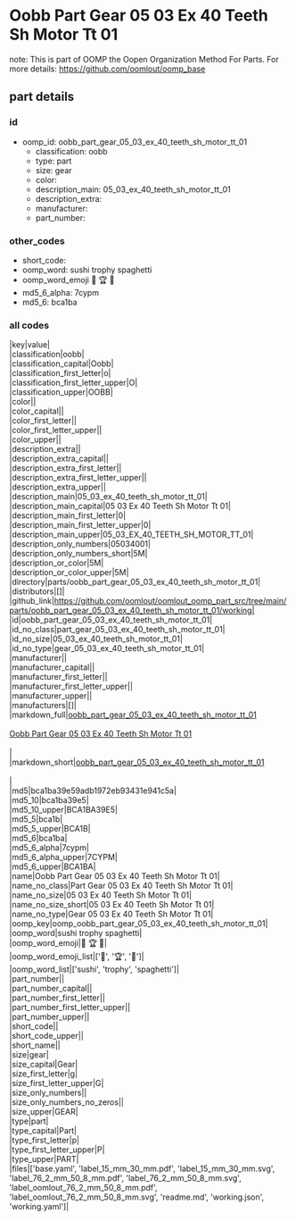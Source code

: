 # Oobb Part Gear 05 03 Ex 40 Teeth Sh Motor Tt 01  

note: This is part of OOMP the Oopen Organization Method For Parts. For more details: https://github.com/oomlout/oomp_base

##  part details





### id
* oomp_id: oobb_part_gear_05_03_ex_40_teeth_sh_motor_tt_01
  * classification: oobb
  * type: part
  * size: gear
  * color: 
  * description_main: 05_03_ex_40_teeth_sh_motor_tt_01
  * description_extra: 
  * manufacturer: 
  * part_number: 

### other_codes
* short_code: 
* oomp_word: sushi trophy spaghetti
* oomp_word_emoji :sushi: :trophy: :spaghetti:
* md5_6_alpha: 7cypm
* md5_6: bca1ba

### all codes 
|key|value|  
|classification|oobb|  
|classification_capital|Oobb|  
|classification_first_letter|o|  
|classification_first_letter_upper|O|  
|classification_upper|OOBB|  
|color||  
|color_capital||  
|color_first_letter||  
|color_first_letter_upper||  
|color_upper||  
|description_extra||  
|description_extra_capital||  
|description_extra_first_letter||  
|description_extra_first_letter_upper||  
|description_extra_upper||  
|description_main|05_03_ex_40_teeth_sh_motor_tt_01|  
|description_main_capital|05 03 Ex 40 Teeth Sh Motor Tt 01|  
|description_main_first_letter|0|  
|description_main_first_letter_upper|0|  
|description_main_upper|05_03_EX_40_TEETH_SH_MOTOR_TT_01|  
|description_only_numbers|05034001|  
|description_only_numbers_short|5M|  
|description_or_color|5M|  
|description_or_color_upper|5M|  
|directory|parts/oobb_part_gear_05_03_ex_40_teeth_sh_motor_tt_01|  
|distributors|[]|  
|github_link|https://github.com/oomlout/oomlout_oomp_part_src/tree/main/parts/oobb_part_gear_05_03_ex_40_teeth_sh_motor_tt_01/working|  
|id|oobb_part_gear_05_03_ex_40_teeth_sh_motor_tt_01|  
|id_no_class|part_gear_05_03_ex_40_teeth_sh_motor_tt_01|  
|id_no_size|05_03_ex_40_teeth_sh_motor_tt_01|  
|id_no_type|gear_05_03_ex_40_teeth_sh_motor_tt_01|  
|manufacturer||  
|manufacturer_capital||  
|manufacturer_first_letter||  
|manufacturer_first_letter_upper||  
|manufacturer_upper||  
|manufacturers|[]|  
|markdown_full|[oobb_part_gear_05_03_ex_40_teeth_sh_motor_tt_01](https://github.com/oomlout/oomlout_oomp_part_src/tree/main/parts/oobb_part_gear_05_03_ex_40_teeth_sh_motor_tt_01/working)<br>[](https://github.com/oomlout/oomlout_oomp_part_src/tree/main/parts/oobb_part_gear_05_03_ex_40_teeth_sh_motor_tt_01/working)<br>[Oobb Part Gear 05 03 Ex 40 Teeth Sh Motor Tt 01](https://github.com/oomlout/oomlout_oomp_part_src/tree/main/parts/oobb_part_gear_05_03_ex_40_teeth_sh_motor_tt_01/working)<br><br>|  
|markdown_short|[oobb_part_gear_05_03_ex_40_teeth_sh_motor_tt_01](https://github.com/oomlout/oomlout_oomp_part_src/tree/main/parts/oobb_part_gear_05_03_ex_40_teeth_sh_motor_tt_01/working)<br><br>|  
|md5|bca1ba39e59adb1972eb93431e941c5a|  
|md5_10|bca1ba39e5|  
|md5_10_upper|BCA1BA39E5|  
|md5_5|bca1b|  
|md5_5_upper|BCA1B|  
|md5_6|bca1ba|  
|md5_6_alpha|7cypm|  
|md5_6_alpha_upper|7CYPM|  
|md5_6_upper|BCA1BA|  
|name|Oobb Part Gear 05 03 Ex 40 Teeth Sh Motor Tt 01|  
|name_no_class|Part Gear 05 03 Ex 40 Teeth Sh Motor Tt 01|  
|name_no_size|05 03 Ex 40 Teeth Sh Motor Tt 01|  
|name_no_size_short|05 03 Ex 40 Teeth Sh Motor Tt 01|  
|name_no_type|Gear 05 03 Ex 40 Teeth Sh Motor Tt 01|  
|oomp_key|oomp_oobb_part_gear_05_03_ex_40_teeth_sh_motor_tt_01|  
|oomp_word|sushi trophy spaghetti|  
|oomp_word_emoji|:sushi: :trophy: :spaghetti:|  
|oomp_word_emoji_list|[':sushi:', ':trophy:', ':spaghetti:']|  
|oomp_word_list|['sushi', 'trophy', 'spaghetti']|  
|part_number||  
|part_number_capital||  
|part_number_first_letter||  
|part_number_first_letter_upper||  
|part_number_upper||  
|short_code||  
|short_code_upper||  
|short_name||  
|size|gear|  
|size_capital|Gear|  
|size_first_letter|g|  
|size_first_letter_upper|G|  
|size_only_numbers||  
|size_only_numbers_no_zeros||  
|size_upper|GEAR|  
|type|part|  
|type_capital|Part|  
|type_first_letter|p|  
|type_first_letter_upper|P|  
|type_upper|PART|  
|files|['base.yaml', 'label_15_mm_30_mm.pdf', 'label_15_mm_30_mm.svg', 'label_76_2_mm_50_8_mm.pdf', 'label_76_2_mm_50_8_mm.svg', 'label_oomlout_76_2_mm_50_8_mm.pdf', 'label_oomlout_76_2_mm_50_8_mm.svg', 'readme.md', 'working.json', 'working.yaml']|  
